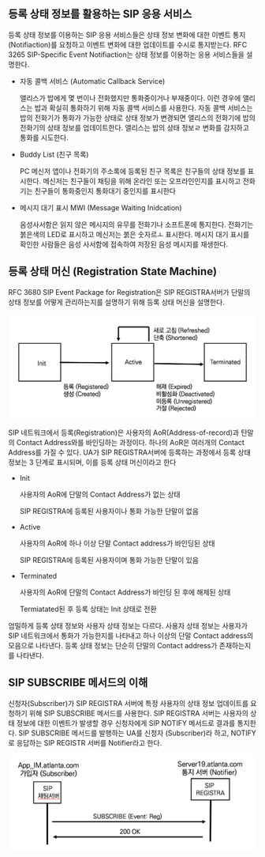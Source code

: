## 등록 상태 정보를 활용하는 SIP 응용 서비스

등록 상태 정보를 이용하는 SIP 응용 서비스들은 상태 정보 변화에 대한 이벤트 통지(Notifiaction)를 요청하고 이벤트 변화에 대한 업데이트를 수시로 통지받는다. RFC 3265 SIP-Specific Event Notifiaction는 상태 정보를 이용하는 응용 서비스들을 설명한다.

- 자동 콜백 서비스 (Automatic Callback Service)

  앨리스가 밥에게 몇 번이나 전화했지만 통화중이거나 부재중이다. 이런 경우에 앨리스는 밥과 확실히 통화하기 위해 자동 콜백 서비스를 사용한다. 자동 콜백 서비스는 밥의 전화기가 통화가 가능한 상태로 상태 정보가 변경되면 앨리스의 전화기에 밥의 전화기의 상태 정보를 업데이트한다. 앨리스는 밥의 상태 정보ㄹ 변화를 감지하고 통화를 시도한다.

- Buddy List (친구 목록)

  PC 메신저 앱이나 전화기의 주소록에 등록된 친구 목록은 친구들의 상태 정보를 표시한다. 메신저는 친구들이 채팅을 위해 온라인 또는 오프라인인지를 표시하고 전화기는 친구들이 통화중인지 통화대기 중인지를 표시한다

- 메시지 대기 표시 MWI (Message Waiting Inidcation)

  음성사서함은 읽지 않은 메시지의 유무를 전화기나 소프트폰에 통지한다. 전화기는 붉은색의 LED로 표시하고 메신저는 붉은 숫자르ㅗ 표시한다. 메시지 대기 표시를 확인한 사람들은 음성 사서함에 접속하여 저장된 음성 메시지를 재생한다.

## 등록 상태 머신 (Registration State Machine)

RFC 3680 SIP Event Package for Registration은 SIP REGISTRA서버가 단말의 상태 정보를 어떻게 관리하는지를 설명하기 위해 등록 상태 머신을 설명한다.

![등록 상태 머신의 동작](./image/24_1.png)

SIP 네트워크에서 등록(Registration)은 사용자의 AoR(Address-of-record)과 탄말의 Contact Address와를 바인딩하는 과정이다. 하나의 AoR은 여러개의 Contact Address를 가질 수 있다. UA가 SIP REGISTRA서버에 등록하는 과정에서 등록 상태 정보는 3 단계로 표시되며, 이를 등록 상태 머신이라고 한다

- Init

  사용자의 AoR에 단말의 Contact Address가 없는 상태

  SIP REGISTRA에 등록된 사용자이나 통화 가능한 단말이 없음

- Active

  사용자의 AoR에 하나 이상 단말 Contact address가 바인딩된 상태

  SIP REGISTRA에 등록된 사용자이며 통화 가능한 단말이 있음

- Terminated

  사용자의 AoR에 단말의 Contact Address가 바인딩 된 후에 해제된 상태

  Termiatated된 후 등록 상태는 Init 상태로 전환

엄밀하게 등록 상태 정보와 사용자 상태 정보는 다르다. 사용자 상태 정보는 사용자가 SIP 네트워크에서 통화가 가능한지를 나타내고 하나 이상의 단말 Contact address의 모음으로 나타낸다. 등록 상태 정보는 단순히 단말의 Contact address가 존재하는지를 나타낸다.

## SIP SUBSCRIBE 메서드의 이해

신청자(Subscriber)가 SIP REGISTRA 서버에 특정 사용자의 상태 정보 업데이트를 요청하기 위해 SIP SUBSCRIBE 메서드를 사용한다. SIP REGISTRA 서버는 사용자의 상태 정보에 대한 이벤트가 발생할 경우 신청자에게 SIP NOTIFY 메서드로 결과를 통지한다. SIP SUBSCRIBE 메서드를 발행하는 UA를 신청자 (Subscriber)라 하고, NOTIFY로 응답하는 SIP REGISTR 서버를 Notifier라고 한다.

![SIP SUBSCRIBE](./image/24_2.png)

